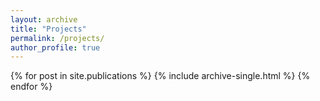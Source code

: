 ```yaml
---
layout: archive
title: "Projects"
permalink: /projects/
author_profile: true
---
```


{% for post in site.publications %}
  {% include archive-single.html %}
{% endfor %}


